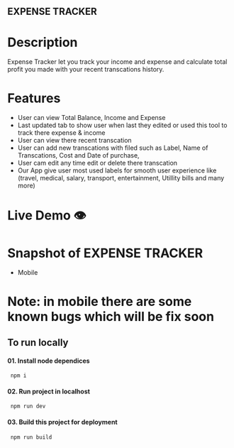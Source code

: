 ## EXPENSE TRACKER

# Description

Expense Tracker let you track your income and expense and calculate total profit you made with your recent transcations history.

# Features

- User can view Total Balance, Income and Expense
- Last updated tab to show user when last they edited or used this tool to track there expense & income
- User can view there recent transcation
- User can add new transcations with filed such as Label, Name of Transcations, Cost and Date of purchase,
- User cam edit any time edit or delete there transcation
- Our App give user most used labels for smooth user experience like (travel, medical, salary, transport, entertainment, Utillity bills and many more)

# Live Demo 👁️

# Snapshot of EXPENSE TRACKER

- Mobile

# Note: in mobile there are some known bugs which will be fix soon

## To run locally

#### 01. Install node dependices

```npm
 npm i
```

#### 02. Run project in localhost

```npm
 npm run dev
```

#### 03. Build this project for deployment

```npm
 npm run build
```
